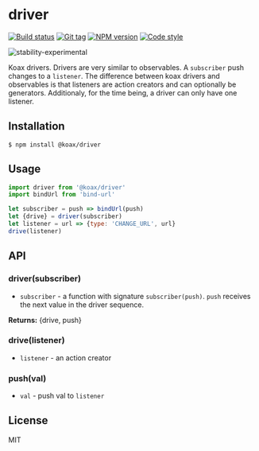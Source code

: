 
# driver

[![Build status][travis-image]][travis-url]
[![Git tag][git-image]][git-url]
[![NPM version][npm-image]][npm-url]
[![Code style][standard-image]][standard-url]

![stability-experimental](https://img.shields.io/badge/stability-experimental-orange.svg?style=flat-square)

Koax drivers. Drivers are very similar to observables. A `subscriber` push changes to a `listener`. The difference between koax drivers and observables is that listeners are action creators and can optionally be generators. Additionaly, for the time being, a driver can only have one listener.

## Installation

    $ npm install @koax/driver

## Usage

```js
import driver from '@koax/driver'
import bindUrl from 'bind-url'

let subscriber = push => bindUrl(push)
let {drive} = driver(subscriber)
let listener = url => {type: 'CHANGE_URL', url}
drive(listener)

```

## API

### driver(subscriber)

- `subscriber` - a function with signature `subscriber(push)`. `push` receives the next value in the driver sequence.

**Returns:** {drive, push}

### drive(listener)

- `listener` - an action creator

### push(val)

- `val` - push val to `listener`

## License

MIT

[travis-image]: https://img.shields.io/travis/koaxjs/driver.svg?style=flat-square
[travis-url]: https://travis-ci.org/koaxjs/driver
[git-image]: https://img.shields.io/github/tag/koaxjs/driver.svg?sytle=flat-square
[git-url]: https://github.com/koaxjs/driver
[standard-image]: https://img.shields.io/badge/code%20style-standard-brightgreen.svg?style=flat-square
[standard-url]: https://github.com/feross/standard
[npm-image]: https://img.shields.io/npm/v/@koax/driver.svg?style=flat-square
[npm-url]: https://npmjs.org/package/@koax/driver
